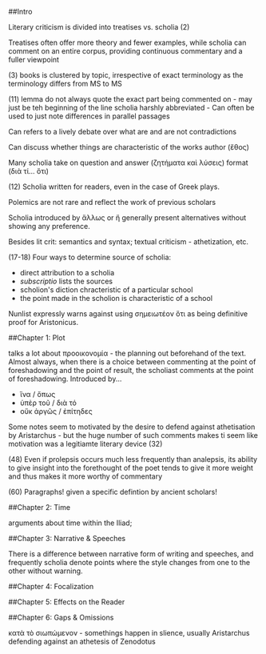 ##Intro

Literary criticism is divided into treatises vs. scholia (2)

Treatises often offer more theory and fewer examples, while scholia can comment on an entire corpus, providing continuous commentary and a fuller viewpoint

(3) books is clustered by topic, irrespective of exact terminology as the terminology differs from MS to MS

(11) lemma do not always quote the exact part being commented on - may just be teh beginning of the line
scholia harshly abbreviated - 
Can often be used to just note differences in parallel passages

Can refers to a lively debate over what are and are not contradictions

Can discuss whether things are characteristic of the works author (ἔθος)

Many scholia take on question and answer (ζητήματα καὶ λύσεις)  format (διὰ τί... ὅτι)

(12) Scholia written for readers, even in the case of Greek plays.

Polemics are not rare and reflect the work of previous scholars

Scholia introduced by ἄλλως or ἤ generally present alternatives without showing any preference.

Besides lit crit: semantics and syntax; textual criticism - athetization, etc.

(17-18) Four ways to determine source of scholia:

- direct attribution to a scholia
- *subscriptio* lists the sources
- scholion's diction chracteristic of a particular school
- the point made in the scholion is characteristic of a school

Nunlist expressly warns against using σημειωτέον ὅτι as being definitive proof for Aristonicus.

##Chapter 1: Plot

talks a lot about προοικονομία - the planning out beforehand of the text. Almost always, when there is a choice between commenting at the point of foreshadowing and the point of result, the scholiast comments at the point of foreshadowing. Introduced by...

- ἵνα / ὅπως
- ὑπὲρ τοῦ / διὰ τό
- οὔκ ἀργῶς / ἐπίτηδες

Some notes seem to motivated by the desire to defend against athetisation by Aristarchus - but the huge number of such comments makes ti seem like motivation was a legitiamte literary device (32)

(48) Even if prolepsis occurs much less frequently than analepsis, its ability to give insight into the forethought of the poet tends to give it more weight and thus makes it more worthy of commentary

(60) Paragraphs! given a specific defintion by ancient scholars!

##Chapter 2: Time

arguments about time within the Iliad; 

##Chapter 3: Narrative & Speeches

There is a difference between narrative form of writing and speeches, and frequently scholia denote points where the style changes from one to the other without warning.

##Chapter 4: Focalization

##Chapter 5: Effects on the Reader

##Chapter 6: Gaps & Omissions

κατὰ τὸ σιωπώμενον - somethings happen in slience, usually Aristarchus defending against an athetesis of Zenodotus 
                                                                                     
